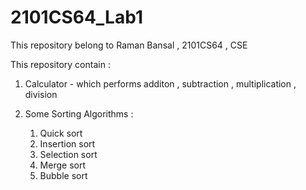 # 2101CS64_Lab1
This repository belong to Raman Bansal , 2101CS64 , CSE

This repository contain :

1. Calculator - which performs additon , subtraction , multiplication , division
2. Some Sorting Algorithms :

   1. Quick sort
   2. Insertion sort
   3. Selection sort
   4. Merge sort
   5. Bubble sort
   
